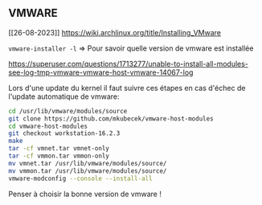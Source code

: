 



## VMWARE

[[26-08-2023]]
https://wiki.archlinux.org/title/Installing_VMware


 ```vmware-installer -l``` => Pour savoir quelle version de vmware est installée


https://superuser.com/questions/1713277/unable-to-install-all-modules-see-log-tmp-vmware-vmware-host-vmware-14067-log

Lors d'une update du kernel il faut suivre ces étapes en cas d'échec de l'update automatique de vmware:


```bash
cd /usr/lib/vmware/modules/source
git clone https://github.com/mkubecek/vmware-host-modules
cd vmware-host-modules
git checkout workstation-16.2.3
make
tar -cf vmnet.tar vmnet-only
tar -cf vmmon.tar vmmon-only
mv vmnet.tar /usr/lib/vmware/modules/source/
mv vmmon.tar /usr/lib/vmware/modules/source/
vmware-modconfig --console --install-all
```

Penser à choisir la bonne version de vmware !